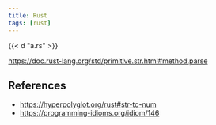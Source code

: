 ```yaml
---
title: Rust
tags: [rust]
---
```


{{< d "a.rs" >}}

<https://doc.rust-lang.org/std/primitive.str.html#method.parse>

## References

- <https://hyperpolyglot.org/rust#str-to-num>
- <https://programming-idioms.org/idiom/146>
